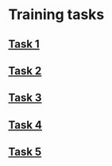 # Training tasks  
## [Task 1](https://github.com/evgenijaZ/Training-labs/tree/master/src/main/java/edu/training/task01)  
## [Task 2](https://github.com/evgenijaZ/Training-labs/tree/master/src/main/java/edu/training/task02)  
## [Task 3](https://github.com/evgenijaZ/Training-labs/tree/master/src/main/java/edu/training/task03)  
## [Task 4](https://github.com/evgenijaZ/Training-labs/tree/master/src/main/java/edu/training/task04)
## [Task 5](https://github.com/evgenijaZ/Training-labs/tree/master/src/main/java/edu/training/task05)  